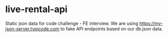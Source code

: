 # live-rental-api
Static json data for code challenge - FE interview.
We are using https://my-json-server.typicode.com to fake API endpoints based on our db.json data.
